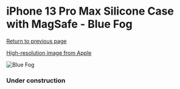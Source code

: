 # iPhone 13 Pro Max Silicone Case with MagSafe - Blue Fog

[Return to previous page](/iphone_13)

[High-resolution image from Apple](https://store.storeimages.cdn-apple.com/8756/as-images.apple.com/is/MN693?wid=4500&hei=4500&fmt=png)

<div style="width: 384px"><img src="/everypreview/MN693.png" alt="Blue Fog"></div>

### Under construction
